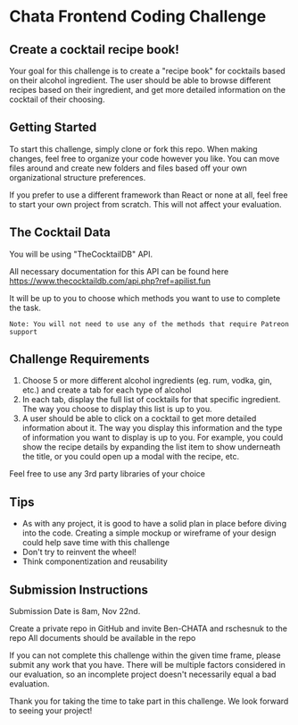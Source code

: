 # Chata Frontend Coding Challenge

## Create a cocktail recipe book!

Your goal for this challenge is to create a "recipe book" for cocktails based on their alcohol ingredient. The user should be able to browse different recipes based on their ingredient, and get more detailed information on the cocktail of their choosing.

## Getting Started

To start this challenge, simply clone or fork this repo. When making changes, feel free to organize your code however you like. You can move files around and create new folders and files based off your own organizational structure preferences.

If you prefer to use a different framework than React or none at all, feel free to start your own project from scratch. This will not affect your evaluation.

## The Cocktail Data

You will be using "TheCocktailDB" API.

All necessary documentation for this API can be found here https://www.thecocktaildb.com/api.php?ref=apilist.fun

It will be up to you to choose which methods you want to use to complete the task.

`Note: You will not need to use any of the methods that require Patreon support`

## Challenge Requirements

1. Choose 5 or more different alcohol ingredients (eg. rum, vodka, gin, etc.) and create a tab for each type of alcohol
2. In each tab, display the full list of cocktails for that specific ingredient. The way you choose to display this list is up to you.
3. A user should be able to click on a cocktail to get more detailed information about it. The way you display this information and the type of information you want to display is up to you. For example, you could show the recipe details by expanding the list item to show underneath the title, or you could open up a modal with the recipe, etc.

Feel free to use any 3rd party libraries of your choice

## Tips

- As with any project, it is good to have a solid plan in place before diving into the code. Creating a simple mockup or wireframe of your design could help save time with this challenge
- Don't try to reinvent the wheel!
- Think componentization and reusability

## Submission Instructions

Submission Date is 8am, Nov 22nd.

Create a private repo in GitHub and invite Ben-CHATA and rschesnuk to the repo
All documents should be available in the repo

If you can not complete this challenge within the given time frame, please submit any work that you have. There will be multiple factors considered in our evaluation, so an incomplete project doesn't necessarily equal a bad evaluation.

Thank you for taking the time to take part in this challenge. We look forward to seeing your project!
